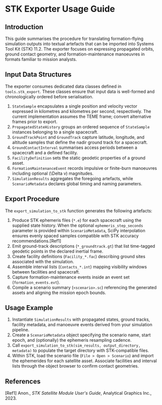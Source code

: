 # STK Exporter Usage Guide

## Introduction
This guide summarises the procedure for translating formation-flying simulation outputs into textual artefacts that can be imported into Systems Tool Kit (STK) 11.2. The exporter focuses on expressing propagated orbits, ground contact geometry, and formation-maintenance manoeuvres in formats familiar to mission analysts.

## Input Data Structures
The exporter consumes dedicated data classes defined in `tools.stk_export`. These classes ensure that input data is well-formed and chronologically ordered before serialisation.

1. `StateSample` encapsulates a single position and velocity vector expressed in kilometres and kilometres per second, respectively. The current implementation assumes the TEME frame; convert alternative frames prior to export.
2. `PropagatedStateHistory` groups an ordered sequence of `StateSample` instances belonging to a single spacecraft.
3. `GroundTrackPoint` and `GroundTrack` capture latitude, longitude, and altitude samples that define the nadir ground track for a spacecraft.
4. `GroundContactInterval` summarises access periods between a spacecraft and a defined facility.
5. `FacilityDefinition` sets the static geodetic properties of a ground asset.
6. `FormationMaintenanceEvent` records impulsive or finite-burn manoeuvres including optional \(\Delta v\) magnitudes.
7. `SimulationResults` aggregates the foregoing artefacts, while `ScenarioMetadata` declares global timing and naming parameters.

## Export Procedure
The `export_simulation_to_stk` function generates the following artefacts:

1. Produce STK ephemeris files (`*.e`) for each spacecraft using the supplied state history. When the optional `ephemeris_step_seconds` parameter is provided within `ScenarioMetadata`, SciPy interpolation ensures evenly spaced samples compatible with STK accuracy recommendations.[Ref1]
2. Emit ground-track descriptions (`*_groundtrack.gt`) that list time-tagged geodetic points in the declared inertial frame.
3. Create facility definitions (`Facility_*.fac`) describing ground sites associated with the simulation.
4. Assemble interval lists (`Contacts_*.int`) mapping visibility windows between facilities and spacecraft.
5. Capture formation-maintenance events inside an event set (`formation_events.evt`).
6. Compile a scenario summary (`<scenario>.sc`) referencing the generated assets and aligning the mission epoch bounds.

## Usage Example
1. Instantiate `SimulationResults` with propagated states, ground tracks, facility metadata, and manoeuvre events derived from your simulation pipeline.
2. Create a `ScenarioMetadata` object specifying the scenario name, start epoch, and (optionally) the ephemeris resampling cadence.
3. Call `export_simulation_to_stk(sim_results, output_directory, metadata)` to populate the target directory with STK-compatible files.
4. Within STK, load the scenario file (`File > Open > Scenario`) and import the ephemerides for each satellite asset. Associate facilities and interval lists through the object browser to confirm contact geometries.

## References
[Ref1] Anon., *STK Satellite Module User's Guide*, Analytical Graphics Inc., 2023.
